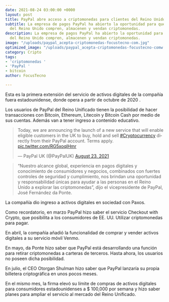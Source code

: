 ```yaml
---
date: 2021-08-24 03:00:00 +0000
layout: post
title: PayPal abre acceso a criptomonedas para clientes del Reino Unido
subtitle: La empresa de pagos PayPal ha abierto la oportunidad para que los clientes
  del Reino Unido compren, almacenen y vendan criptomonedas.
description: La empresa de pagos PayPal ha abierto la oportunidad para que los clientes
  del Reino Unido compren, almacenen y vendan criptomonedas.
image: "/uploads/paypal_acepta-criptomonedas-focustecno-com.jpg"
optimized_image: "/uploads/paypal_acepta-criptomonedas-focustecno-comw.jpg"
category: Cripto
tags:
- 'criptomonedas '
- 'PayPal '
- bitcoin
author: FocusTecno

---
```

Esta es la primera extensión del servicio de activos digitales de la compañía fuera estadounidense, donde opera a partir de octubre de 2020 .

Los usuarios de PayPal del Reino Unificado tienen la posibilidad de hacer transacciones con Bitcoin, Ethereum, Litecoin y Bitcoin Cash por medio de sus cuentas. Además van a tener ingreso a contenido educativo.

<blockquote class="twitter-tweet"><p lang="en" dir="ltr">Today, we are announcing the launch of a new service that will enable eligible customers in the UK to buy, hold and sell <a href="https://twitter.com/hashtag/Cryptocurrency?src=hash&ref_src=twsrc%5Etfw">#Cryptocurrency</a> directly from their PayPal account. Terms apply. <a href="https://t.co/RG5xoqlHmr">pic.twitter.com/RG5xoqlHmr</a></p>— PayPal UK (@PayPalUK) <a href="https://twitter.com/PayPalUK/status/1429685369960898560?ref_src=twsrc%5Etfw">August 23, 2021</a></blockquote> <script async src="https://platform.twitter.com/widgets.js" charset="utf-8"></script>

> “Nuestro alcance global, experiencia en pagos digitales y conocimiento de consumidores y negocios, combinados con fuertes controles de seguridad y cumplimiento, nos brindan una oportunidad y responsabilidad únicas para ayudar a las personas en el Reino Unido a explorar las criptomonedas”, dijo el vicepresidente de PayPal, José Fernández da Ponte.

La compañía dio ingreso a activos digitales en sociedad con Paxos.

Como recordatorio, en marzo PayPal hizo saber el servicio Checkout with Crypto, que posibilita a los consumidores de EE. UU. Utilizar criptomonedas para pagar.

En abril, la compañía añadió la funcionalidad de comprar y vender activos digitales a su servicio móvil Venmo.

En mayo, da Ponte hizo saber que PayPal está desarrollando una función para retirar criptomonedas a carteras de terceros. Hasta ahora, los usuarios no poseen dicha posibilidad.

En julio, el CEO Otorgan Shulman hizo saber que PayPal lanzaría su propia billetera criptográfica en unos pocos meses.

En el mismo mes, la firma elevó su límite de compras de activos digitales para consumidores estadounidenses a $ 100,000 por semana y hizo saber planes para ampliar el servicio al mercado del Reino Unificado.